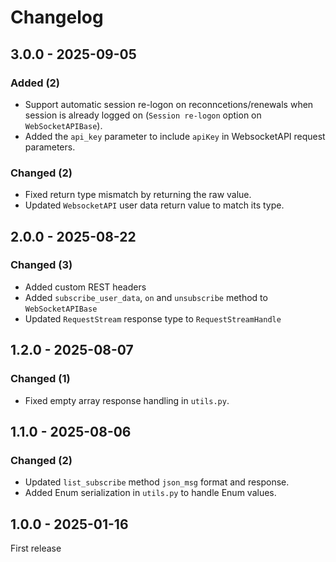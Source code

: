 # Changelog

## 3.0.0 - 2025-09-05

### Added (2)

- Support automatic session re-logon on reconncetions/renewals when session is already logged on (`Session re-logon` option on `WebSocketAPIBase`).
- Added the `api_key` parameter to include `apiKey` in WebsocketAPI request parameters.

### Changed (2)

- Fixed return type mismatch by returning the raw value.
- Updated `WebsocketAPI` user data return value to match its type.

## 2.0.0 - 2025-08-22

### Changed (3)

- Added custom REST headers
- Added `subscribe_user_data`, `on` and `unsubscribe` method to `WebSocketAPIBase`
- Updated `RequestStream` response type to `RequestStreamHandle`

## 1.2.0 - 2025-08-07

### Changed (1)

- Fixed empty array response handling in `utils.py`.

## 1.1.0 - 2025-08-06

### Changed (2)

- Updated `list_subscribe` method `json_msg` format and response.
- Added Enum serialization in `utils.py` to handle Enum values.

## 1.0.0 - 2025-01-16

First release
